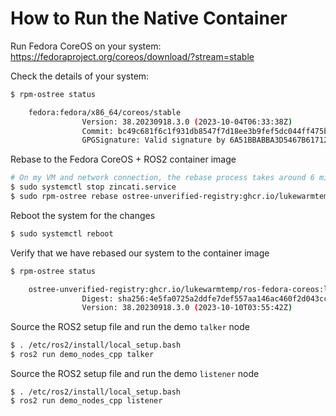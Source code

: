 # How to Run the Native Container

Run Fedora CoreOS on your system: https://fedoraproject.org/coreos/download/?stream=stable


Check the details of your system:
```bash
$ rpm-ostree status

    fedora:fedora/x86_64/coreos/stable
                Version: 38.20230918.3.0 (2023-10-04T06:33:38Z)
                Commit: bc49c681f6c1f931db8547f7d18ee3b9fef5dc044ff475b0076d58a655479f90
                GPGSignature: Valid signature by 6A51BBABBA3D5467B6171221809A8D7CEB10B464
```

Rebase to the Fedora CoreOS + ROS2 container image
```bash
# On my VM and network connection, the rebase process takes around 6 minutes
$ sudo systemctl stop zincati.service
$ sudo rpm-ostree rebase ostree-unverified-registry:ghcr.io/lukewarmtemp/ros-fedora-coreos:latest
```

Reboot the system for the changes
```bash
$ sudo systemctl reboot
```

Verify that we have rebased our system to the container image
```bash
$ rpm-ostree status

    ostree-unverified-registry:ghcr.io/lukewarmtemp/ros-fedora-coreos:latest
                Digest: sha256:4e5fa0725a2ddfe7def557aa146ac460f2d043cc20931b3c67cbf66c591a95ac
                Version: 38.20230918.3.0 (2023-10-10T03:55:42Z)
```

Source the ROS2 setup file and run the demo `talker` node
```bash
$ . /etc/ros2/install/local_setup.bash
$ ros2 run demo_nodes_cpp talker
```

Source the ROS2 setup file and run the demo `listener` node
```
$ . /etc/ros2/install/local_setup.bash
$ ros2 run demo_nodes_cpp listener
```
